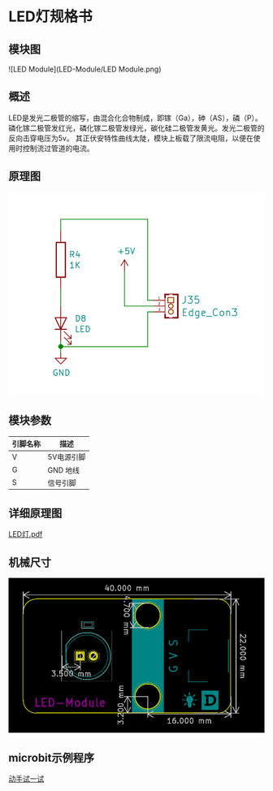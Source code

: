 # LED灯规格书

## 模块图

![LED Module](LED-Module/LED Module.png)

## 概述

​		LED是发光二极管的缩写，由混合化合物制成，即镓（Ga），砷（AS），磷（P）。 磷化镓二极管发红光，磷化镓二极管发绿光，碳化硅二极管发黄光。发光二极管的反向击穿电压为5v。 其正伏安特性曲线太陡，模块上板载了限流电阻，以便在使用时控制流过管道的电流。

## 原理图

![5](LED-Module/5.png)

## 模块参数

| 引脚名称 | 描述       |
| -------- | ---------- |
| V        | 5V电源引脚 |
| G        | GND 地线   |
| S        | 信号引脚   |

## 详细原理图

 [LED灯.pdf](LED-Module/LED灯.pdf) 

## 机械尺寸

![3](LED-Module/3.png)

## microbit示例程序

<a href="https://makecode.microbit.org/_AH6JqT4trAid" target="_blank">动手试一试</a>